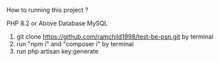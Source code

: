 How to running this project ?

PHP 8.2 or Above
Database MySQL

1. git clone https://github.com/ramchild1998/test-be-psn.git by terminal
2. run "npm i" and "composer i" by terminal
3. run php artisan key:generate
